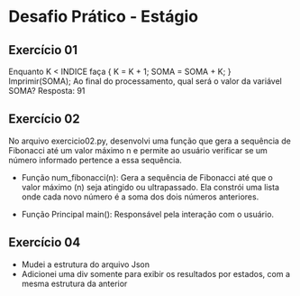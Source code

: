 # Desafio Prático - Estágio
## Exercício 01
Enquanto K < INDICE faça { K = K + 1; SOMA = SOMA + K; }
Imprimir(SOMA);
Ao final do processamento, qual será o valor da variável SOMA?
Resposta: 91

## Exercício 02
No arquivo exercicio02.py, desenvolvi uma função que gera a sequência de Fibonacci até um valor máximo n e permite ao usuário verificar se um número informado pertence a essa sequência.

 - Função num_fibonacci(n):
Gera a sequência de Fibonacci até que o valor máximo (n) seja atingido ou ultrapassado. Ela constrói uma lista onde cada novo número é a soma dos dois números anteriores.

 - Função Principal main():
Responsável pela interação com o usuário.

## Exercício 04
 - Mudei a estrutura do arquivo Json
 - Adicionei uma div somente para exibir os resultados por estados, com a mesma estrutura da anterior